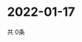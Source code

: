 # 2022-01-17
  共 0条

  <!-- BEGIN -->
  <!-- 最后更新时间Mon Jan 17 2022 13:16:53 GMT+0000 (Coordinated Universal Time) -->
  
  <!-- END -->
  
  